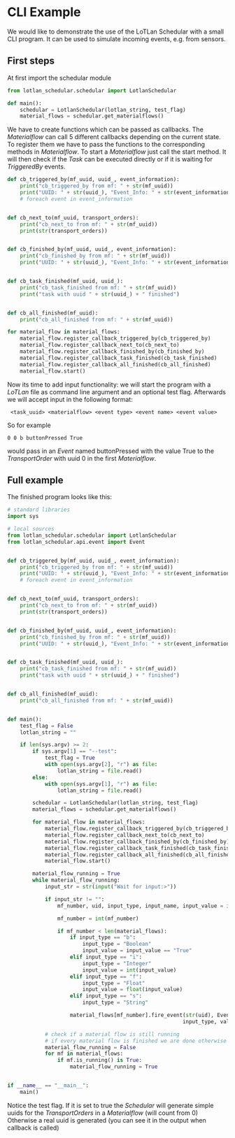 # CLI Example

We would like to demonstrate the use of the LoTLan Schedular with a small CLI program. It can be used to simulate incoming events, e.g. from sensors.

## First steps

At first import the schedular module

```python
from lotlan_schedular.schedular import LotlanSchedular

def main():
    schedular = LotlanSchedular(lotlan_string, test_flag)
    material_flows = schedular.get_materialflows()
```

We have to create functions which can be passed as callbacks. The *Materialflow* can call 5 different callbacks depending on the current state.
To register them we have to pass the functions to the corresponding methods in *Materialflow*.
To start a *Materialflow* just call the start method. It will then check if the *Task* can be executed directly or if it is waiting for *TriggeredBy* events.

```python
def cb_triggered_by(mf_uuid, uuid_, event_information):
    print("cb_triggered_by from mf: " + str(mf_uuid))
    print("UUID: " + str(uuid_), "Event_Info: " + str(event_information))
    # foreach event in event_information


def cb_next_to(mf_uuid, transport_orders):
    print("cb_next_to from mf: " + str(mf_uuid))
    print(str(transport_orders))


def cb_finished_by(mf_uuid, uuid_, event_information):
    print("cb_finished_by from mf: " + str(mf_uuid))
    print("UUID: " + str(uuid_), "Event_Info: " + str(event_information))


def cb_task_finished(mf_uuid, uuid_):
    print("cb_task_finished from mf: " + str(mf_uuid))
    print("task with uuid " + str(uuid_) + " finished")


def cb_all_finished(mf_uuid):
    print("cb_all_finished from mf: " + str(mf_uuid))
```

```python
for material_flow in material_flows:
    material_flow.register_callback_triggered_by(cb_triggered_by)
    material_flow.register_callback_next_to(cb_next_to)
    material_flow.register_callback_finished_by(cb_finished_by)
    material_flow.register_callback_task_finished(cb_task_finished)
    material_flow.register_callback_all_finished(cb_all_finished)
    material_flow.start()
```

Now its time to add input functionality: we will start the program with a *LoTLan* file as command line argument and an optional test flag.
Afterwards we will accept input in the following format:
```text
 <task_uuid> <materialflow> <event type> <event name> <event value>
```

So for example

```text
0 0 b buttonPressed True
```
would pass in an *Event* named buttonPressed with the value True to the *TransportOrder* with uuid 0 in the first *Materialflow*.

## Full example
The finished program looks like this:

```python
# standard libraries
import sys

# local sources
from lotlan_schedular.schedular import LotlanSchedular
from lotlan_schedular.api.event import Event


def cb_triggered_by(mf_uuid, uuid_, event_information):
    print("cb_triggered_by from mf: " + str(mf_uuid))
    print("UUID: " + str(uuid_), "Event_Info: " + str(event_information))
    # foreach event in event_information


def cb_next_to(mf_uuid, transport_orders):
    print("cb_next_to from mf: " + str(mf_uuid))
    print(str(transport_orders))


def cb_finished_by(mf_uuid, uuid_, event_information):
    print("cb_finished_by from mf: " + str(mf_uuid))
    print("UUID: " + str(uuid_), "Event_Info: " + str(event_information))


def cb_task_finished(mf_uuid, uuid_):
    print("cb_task_finished from mf: " + str(mf_uuid))
    print("task with uuid " + str(uuid_) + " finished")


def cb_all_finished(mf_uuid):
    print("cb_all_finished from mf: " + str(mf_uuid))


def main():
    test_flag = False
    lotlan_string = ""

    if len(sys.argv) >= 2:
        if sys.argv[1] == "--test":
            test_flag = True
            with open(sys.argv[2], "r") as file:
                lotlan_string = file.read()
        else:
            with open(sys.argv[1], "r") as file:
                lotlan_string = file.read()

        schedular = LotlanSchedular(lotlan_string, test_flag)
        material_flows = schedular.get_materialflows()

        for material_flow in material_flows:
            material_flow.register_callback_triggered_by(cb_triggered_by)
            material_flow.register_callback_next_to(cb_next_to)
            material_flow.register_callback_finished_by(cb_finished_by)
            material_flow.register_callback_task_finished(cb_task_finished)
            material_flow.register_callback_all_finished(cb_all_finished)
            material_flow.start()

        material_flow_running = True
        while material_flow_running:
            input_str = str(input("Wait for input:>"))

            if input_str != "":
                mf_number, uid, input_type, input_name, input_value = input_str.split(" ")

                mf_number = int(mf_number)

                if mf_number < len(material_flows):
                    if input_type == "b":
                        input_type = "Boolean"
                        input_value = input_value == "True"
                    elif input_type == "i":
                        input_type = "Integer"
                        input_value = int(input_value)
                    elif input_type == "f":
                        input_type = "Float"
                        input_value = float(input_value)
                    elif input_type == "s":
                        input_type = "String"

                    material_flows[mf_number].fire_event(str(uid), Event(input_name, "",
                                                        input_type, value=input_value))

            # check if a material flow is still running
            # if every material flow is finished we are done otherwise continue
            material_flow_running = False
            for mf in material_flows:
                if mf.is_running() is True:
                    material_flow_running = True


if __name__ == "__main__":
    main()
```

Notice the test flag. If it is set to true the *Schedular* will generate simple uuids for the *TransportOrders* in a *Materialflow* (will count from 0)
Otherwise a real uuid is generated (you can see it in the output when callback is called)
